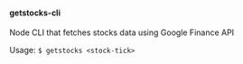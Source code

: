 #### getstocks-cli 
Node CLI that fetches stocks data using Google Finance API

Usage:
`$ getstocks <stock-tick>`
